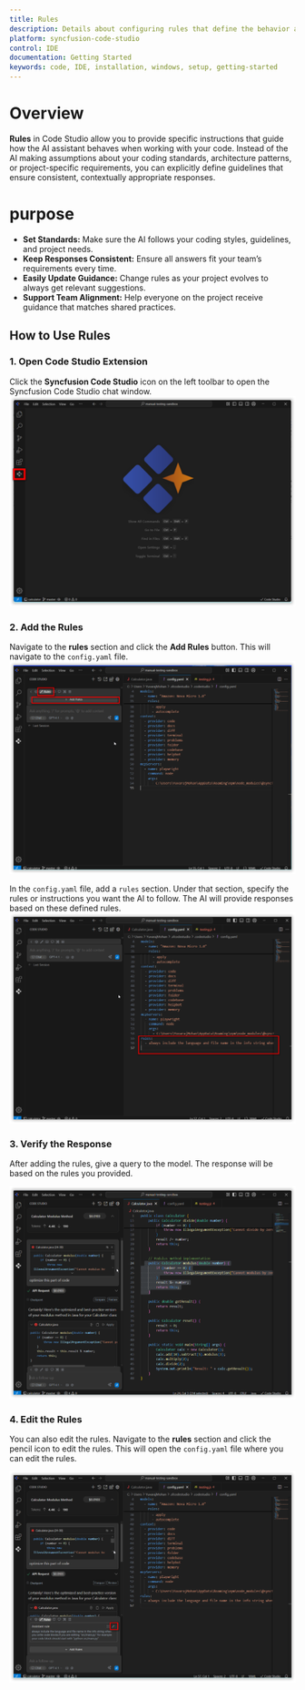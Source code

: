 ```yaml
---
title: Rules
description: Details about configuring rules that define the behavior and constraints for language models in Syncfusion code studio IDE.
platform: syncfusion-code-studio
control: IDE
documentation: Getting Started
keywords: code, IDE, installation, windows, setup, getting-started
---
```


# Overview
 
**Rules** in Code Studio allow you to provide specific instructions that guide how the AI assistant behaves when working with your code. Instead of the AI making assumptions about your coding standards, architecture patterns, or project-specific requirements, you can explicitly define guidelines that ensure consistent, contextually appropriate responses.
 

# purpose
- **Set Standards:** Make sure the AI follows your coding styles, guidelines, and project needs.
- **Keep Responses Consistent:** Ensure all answers fit your team’s requirements every time.
- **Easily Update Guidance:** Change rules as your project evolves to always get relevant suggestions.
- **Support Team Alignment:** Help everyone on the project receive guidance that matches shared practices.
## How to Use Rules
 
### 1. Open Code Studio Extension
 
Click the **Syncfusion Code Studio** icon on the left toolbar to open the Syncfusion Code Studio chat window.
<img src="../reference-images/rule1.png" alt="rule" >

### 2. Add the Rules
 
Navigate to the **rules** section and click the **Add Rules** button. This will navigate to the `config.yaml` file.
<img src="../reference-images/rule2.png" alt="rule" >

In the `config.yaml` file, add a `rules` section. Under that section, specify the rules or instructions you want the AI to follow. The AI will provide responses based on these defined rules.
<img src="../reference-images/rule3.png" alt="rule" >
 
### 3. Verify the Response
 
After adding the rules, give a query to the model. The response will be based on the rules you provided.

<img src="../reference-images/rule4.png" alt="rule" >
 
### 4. Edit the Rules
 
You can also edit the rules. Navigate to the **rules** section and click the pencil icon to edit the rules.
This will open the `config.yaml` file where you can edit the rules.

<img src="../reference-images/rule5.png" alt="rule" >